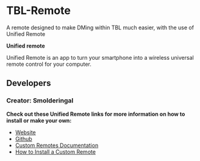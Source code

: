 # TBL-Remote
A remote designed to make DMing within TBL much easier, with the use of Unified Remote

**Unified remote**

Unified Remote is an app to turn your smartphone into a wireless universal remote control for your computer.

## Developers
### Creator: Smolderingal

**Check out these Unified Remote links for more information on how to install or make your own:**

* [Website](http://www.unifiedremote.com/)
* [Github](https://github.com/unifiedremote)
* [Custom Remotes Documentation](https://github.com/unifiedremote/Docs)
* [How to Install a Custom Remote](https://www.unifiedremote.com/tutorials/how-to-install-a-custom-remote)
